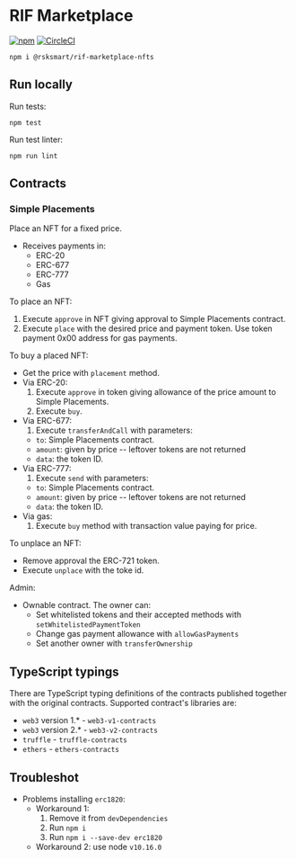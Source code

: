 # RIF Marketplace

[![npm](https://img.shields.io/npm/v/@rsksmart/rif-marketplace-nfts)](https://www.npmjs.com/package/@rsksmart/rif-marketplace-nfts)
[![CircleCI](https://circleci.com/gh/rsksmart/rif-marketplace-nfts.svg?style=shield)](https://circleci.com/gh/rsksmart/rif-marketplace-nfts)

```
npm i @rsksmart/rif-marketplace-nfts
```

## Run locally

Run tests:
```
npm test
```

Run test linter:
```
npm run lint
```

## Contracts

### Simple Placements

Place an NFT for a fixed price.

- Receives payments in:
  - ERC-20
  - ERC-677
  - ERC-777
  - Gas

To place an NFT:
1. Execute `approve` in NFT giving approval to Simple Placements contract.
2. Execute `place` with the desired price and payment token. Use token payment 0x00 address for gas payments.

To buy a placed NFT:
- Get the price with `placement` method.
- Via ERC-20:
  1. Execute `approve` in token giving allowance of the price amount to Simple Placements.
  2. Execute `buy`.
- Via ERC-677:
  1. Execute `transferAndCall` with parameters:
    - `to`: Simple Placements contract.
    - `amount`: given by price -- leftover tokens are not returned
    - `data`: the token ID.
- Via ERC-777:
  1. Execute `send` with parameters:
    - `to`: Simple Placements contract.
    - `amount`: given by price -- leftover tokens are not returned
    - `data`: the token ID.
- Via gas:
  1. Execute `buy` method with transaction value paying for price.

To unplace an NFT:
- Remove approval the ERC-721 token.
- Execute `unplace` with the toke id.

Admin:
- Ownable contract. The owner can:
  - Set whitelisted tokens and their accepted methods with `setWhitelistedPaymentToken`
  - Change gas payment allowance with `allowGasPayments`
  - Set another owner with `transferOwnership`

## TypeScript typings

There are TypeScript typing definitions of the contracts published together with the original contracts.
Supported contract's libraries are:

* `web3` version 1.* - `web3-v1-contracts`
* `web3` version 2.* - `web3-v2-contracts`
* `truffle` - `truffle-contracts`
* `ethers` - `ethers-contracts`

## Troubleshot

- Problems installing `erc1820`:
  - Workaround 1:
    1. Remove it from `devDependencies`
    2. Run `npm i`
    3. Run `npm i --save-dev erc1820`
  - Workaround 2: use node `v10.16.0`
